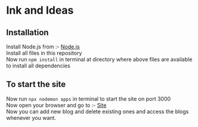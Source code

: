 # Ink and Ideas

## Installation
Install Node.js from :- [Node.js](https://nodejs.org/en) </br>
Install all files in this repository</br>
Now run  `npm install`  in terminal at directory where above files are available to install all dependencies</br>

## To start the site
Now run `npx nodemon apps` in terminal to start the site on port 3000 </br>
Now open your browser and go to :- [Site](http://localhost:3000/) </br>
Now you can add new blog and delete existing ones and access the blogs whenever you want.
